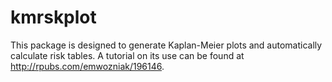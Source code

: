 # kmrskplot
This package is designed to generate Kaplan-Meier plots and automatically calculate risk tables. A tutorial on its use can be found at <http://rpubs.com/emwozniak/196146>.
